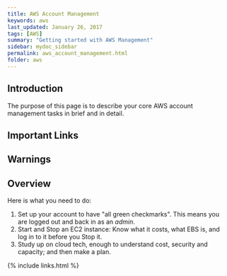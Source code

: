 ```yaml
---
title: AWS Account Management
keywords: aws
last_updated: January 26, 2017
tags: [AWS]
summary: "Getting started with AWS Management"
sidebar: mydoc_sidebar
permalink: aws_account_management.html
folder: aws
---
```

## Introduction
The purpose of this page is to describe your core AWS account management tasks in brief and in detail. 

## Important Links

## Warnings

## Overview
Here is what you need to do: 

1. Set up your account to have "all green checkmarks". This means you are logged out and back in as an *admin*.
2. Start and Stop an EC2 instance: Know what it costs, what EBS is, and log in to it before you Stop it.
3. Study up on cloud tech, enough to understand cost, security and capacity; and then make a plan. 

{% include links.html %}
